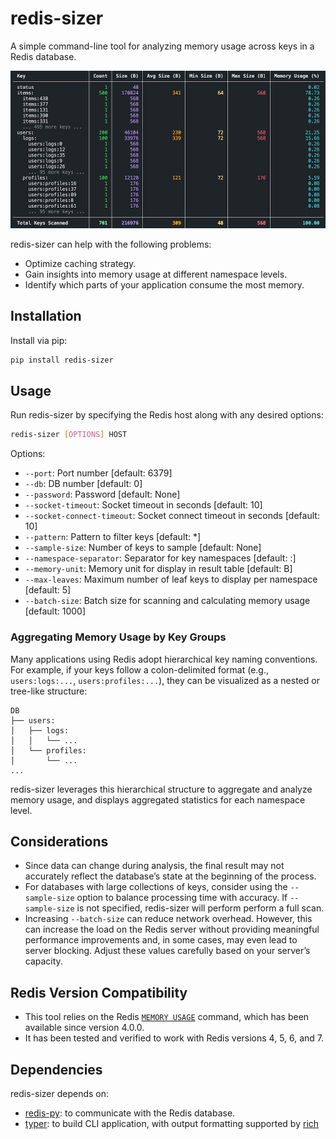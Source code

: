 # redis-sizer

A simple command-line tool for analyzing memory usage across keys in a Redis database.

![Sample output](https://raw.githubusercontent.com/mienxiu/redis-sizer/refs/heads/main/docs/sample_output.jpg)

redis-sizer can help with the following problems:
- Optimize caching strategy.
- Gain insights into memory usage at different namespace levels.
- Identify which parts of your application consume the most memory.

## Installation

Install via pip:

```bash
pip install redis-sizer
```

## Usage

Run redis-sizer by specifying the Redis host along with any desired options:

```bash
redis-sizer [OPTIONS] HOST
```

Options:

- `--port`: Port number [default: 6379]
- `--db`: DB number [default: 0]
- `--password`: Password [default: None]
- `--socket-timeout`: Socket timeout in seconds [default: 10]
- `--socket-connect-timeout`: Socket connect timeout in seconds [default: 10]
- `--pattern`: Pattern to filter keys [default: *]
- `--sample-size`: Number of keys to sample [default: None]
- `--namespace-separator`: Separator for key namespaces [default: :]
- `--memory-unit`: Memory unit for display in result table [default: B]
- `--max-leaves`: Maximum number of leaf keys to display per namespace [default: 5]
- `--batch-size`: Batch size for scanning and calculating memory usage [default: 1000]

### Aggregating Memory Usage by Key Groups

Many applications using Redis adopt hierarchical key naming conventions.
For example, if your keys follow a colon-delimited format (e.g., `users:logs:...`, `users:profiles:...`), they can be visualized as a nested or tree-like structure:

```
DB
├── users:
│   ├── logs:
│   │   └── ...
│   └── profiles:
│       └── ...
...
```

redis-sizer leverages this hierarchical structure to aggregate and analyze memory usage, and displays aggregated statistics for each namespace level.

## Considerations

- Since data can change during analysis, the final result may not accurately reflect the database’s state at the beginning of the process.
- For databases with large collections of keys, consider using the `--sample-size` option to balance processing time with accuracy. If `--sample-size` is not specified, redis-sizer will perform perform a full scan.
- Increasing `--batch-size` can reduce network overhead. However, this can increase the load on the Redis server without providing meaningful performance improvements and, in some cases, may even lead to server blocking. Adjust these values carefully based on your server’s capacity.

## Redis Version Compatibility

- This tool relies on the Redis [`MEMORY USAGE`](https://redis.io/docs/latest/commands/memory-usage/) command, which has been available since version 4.0.0.
- It has been tested and verified to work with Redis versions 4, 5, 6, and 7.

## Dependencies

redis-sizer depends on:

- [redis-py](https://github.com/redis/redis-py): to communicate with the Redis database.
- [typer](https://github.com/fastapi/typer): to build CLI application, with output formatting supported by [rich](https://github.com/Textualize/rich)
